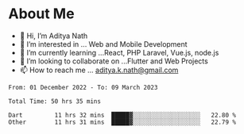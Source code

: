 # About Me

- 👋 Hi, I’m Aditya Nath
- 👀 I’m interested in ... Web and Mobile Development
- 🌱 I’m currently learning ...React, PHP Laravel, Vue.js, node.js
- 💞️ I’m looking to collaborate on ...Flutter and Web Projects
- 📫 How to reach me ... aditya.k.nath@gmail.com

<!--START_SECTION:waka-->

```text
From: 01 December 2022 - To: 09 March 2023

Total Time: 50 hrs 35 mins

Dart         11 hrs 32 mins  █████▓░░░░░░░░░░░░░░░░░░░   22.80 %
Other        11 hrs 31 mins  █████▓░░░░░░░░░░░░░░░░░░░   22.79 %
```

<!--END_SECTION:waka-->

<!---
kronosking007/kronosking007 is a ✨ special ✨ repository because its `README.md` (this file) appears on your GitHub profile.
You can click the Preview link to take a look at your changes.
--->

